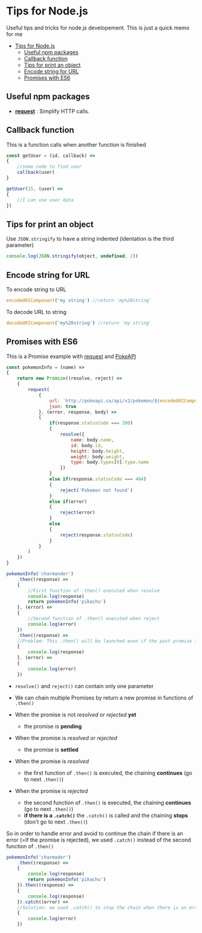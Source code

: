 Tips for Node.js
================

Useful tips and tricks for node.js developement.
This is just a quick memo for me

- [Tips for Node.js](#tips-for-nodejs)
    - [Useful npm packages](#useful-npm-packages)
    - [Callback function](#callback-function)
    - [Tips for print an object](#tips-for-print-an-object)
    - [Encode string for URL](#encode-string-for-url)
    - [Promises with ES6](#promises-with-es6)

## Useful npm packages

* **[request](https://github.com/request/request)** : Simplify HTTP calls.

## Callback function

This is a function calls when another function is finished

```javascript
const getUser = (id, callback) =>
{
    //some code to find user
    callback(user)
}

getUser(15, (user) =>
{
    //I can use user data
})
```

## Tips for print an object

Use `JSON.stringify` to have a string indented (identation is the third parameter)

```javascript
console.log(JSON.stringify(object, undefined, 2))
```

## Encode string for URL

To encode string to URL

```javascript
encodeURIComponent('my string') //return 'my%20string'
```

To decode URL to string

```javascript
decodeURIComponent('my%20string') //return 'my string'
```

## Promises with ES6

This is a Promise example with [request](https://github.com/request/request) and [PokeAPI](https://github.com/PokeAPI/pokeapi)

```javascript
const pokemonInfo = (name) =>
{
    return new Promise((resolve, reject) =>
    {
        request(
            {
                url: `http://pokeapi.co/api/v2/pokemon/${encodeURIComponent(name)}`,
                json: true
            }, (error, response, body) =>
            {
                if(response.statusCode === 200)
                {
                    resolve({
                        name: body.name,
                        id: body.id,
                        height: body.height,
                        weight: body.weight,
                        type: body.types[0].type.name
                    })
                }
                else if(response.statusCode === 404)
                {
                    reject('Pokemon not found')
                }
                else if(error)
                {
                    reject(error)
                }
                else
                {
                    reject(response.statusCode)
                }
            }
        )
    })
}

pokemonInfo('charmander')
    .then((response) =>
    {
        //First function of .then() executed when resolve
        console.log(response)
        return pokemonInfo('pikachu')
    }, (error) =>
    {
        //Second function of .then() executed when reject
        console.log(error)
    })
    .then((response) =>
    //Problem: This .then() will be launched even if the past promise is rejected (so the promise pokemonInfo('pikachu') is not returned and the response of second .then() is undefined)
    {
        console.log(response)
    }, (error) =>
    {
        console.log(error)
    })
```

* `resolve()` and `reject()` can contain only one parameter

* We can chain multiple Promises by return a new promise in functions of `.then()`

* When the promise is not *resolved* or *rejected* **yet**
    * the promise is **pending**

* When the promise is *resolved* or *rejected*
    * the promise is **settled**

* When the promise is *resolved*
    * the first function of `.then()` is executed, the chaining **continues** (go to next `.then()`)

* When the promise is *rejected*
    * the second function of `.then()` is executed, the chaining **continues** (go to next `.then()`)
    * **if there is a `.catch()`** the `.catch()` is called and the chaining **stops** (don't go to next `.then()`)

So in order to handle error and avoid to continue the chain if there is an error (=if the promise is rejected), we used `.catch()` instead of the second function of `.then()`

```javascript
pokemonInfo('charmader')
    .then((response) =>
    {
        console.log(response)
        return pokemonInfo('pikachu')
    }).then((response) =>
    {
        console.log(response)
    }).catch((error) =>
    //Solution: we used .catch() to stop the chain when there is an error (when the promise is rejected)
    {
        console.log(error)
    })
```
